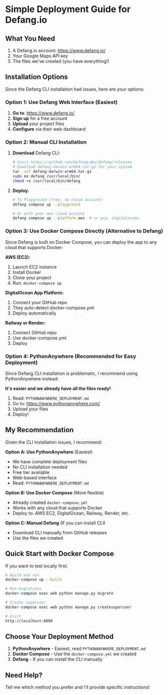 # Simple Deployment Guide for Defang.io

## What You Need

1. A Defang.io account: https://www.defang.io/
2. Your Google Maps API key
3. The files we've created (you have everything!)

## Installation Options

Since the Defang CLI installation had issues, here are your options:

### Option 1: Use Defang Web Interface (Easiest)

1. **Go to**: https://www.defang.io/
2. **Sign up** for a free account
3. **Upload** your project files
4. **Configure** via their web dashboard

### Option 2: Manual CLI Installation

1. **Download** Defang CLI:
   ```bash
   # Visit https://github.com/DefangLabs/defang/releases
   # Download defang-darwin-arm64.tar.gz for your system
   tar -xzf defang-darwin-arm64.tar.gz
   sudo mv defang /usr/local/bin/
   chmod +x /usr/local/bin/defang
   ```

2. **Deploy**:
   ```bash
   # To Playground (free, no cloud account)
   defang compose up --playground
   
   # Or with your own cloud account
   defang compose up --platform aws  # or gcp, digitalocean
   ```

### Option 3: Use Docker Compose Directly (Alternative to Defang)

Since Defang is built on Docker Compose, you can deploy the app to any cloud that supports Docker:

**AWS (EC2):**
1. Launch EC2 instance
2. Install Docker
3. Clone your project
4. Run: `docker-compose up`

**DigitalOcean App Platform:**
1. Connect your GitHub repo
2. They auto-detect docker-compose.yml
3. Deploy automatically

**Railway or Render:**
1. Connect GitHub repo
2. Use docker-compose.yml
3. Deploy

### Option 4: PythonAnywhere (Recommended for Easy Deployment)

Since Defang CLI installation is problematic, I recommend using PythonAnywhere instead:

**It's easier and we already have all the files ready!**

1. Read: `PYTHONANYWHERE_DEPLOYMENT.md`
2. Go to: https://www.pythonanywhere.com/
3. Upload your files
4. Deploy!

## My Recommendation

Given the CLI installation issues, I recommend:

**Option A: Use PythonAnywhere** (Easiest)
- We have complete deployment files
- No CLI installation needed
- Free tier available
- Web-based interface
- Read: `PYTHONANYWHERE_DEPLOYMENT.md`

**Option B: Use Docker Compose** (More flexible)
- Already created `docker-compose.yml`
- Works with any cloud that supports Docker
- Deploy to: AWS EC2, DigitalOcean, Railway, Render, etc.

**Option C: Manual Defang** (If you can install CLI)
- Download CLI manually from GitHub releases
- Use the files we created

## Quick Start with Docker Compose

If you want to test locally first:

```bash
# Build and run
docker-compose up --build

# Run migrations
docker-compose exec web python manage.py migrate

# Create superuser
docker-compose exec web python manage.py createsuperuser

# Visit
http://localhost:8000
```

## Choose Your Deployment Method

1. **PythonAnywhere** - Easiest, read `PYTHONANYWHERE_DEPLOYMENT.md`
2. **Docker Compose** - Use the `docker-compose.yml` we created
3. **Defang** - If you can install the CLI manually

## Need Help?

Tell me which method you prefer and I'll provide specific instructions!


